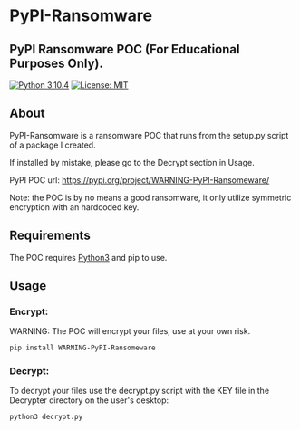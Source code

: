 # PyPI-Ransomware
## PyPI Ransomware POC (For Educational Purposes Only).
[![Python 3.10.4](https://img.shields.io/badge/Python-3.10.4-yellow.svg)](https://www.python.org/) [![License: MIT](https://img.shields.io/badge/License-MIT-brightgreen.svg)](https://opensource.org/licenses/MIT)

## About
PyPI-Ransomware is a ransomware POC that runs from the setup.py script of a package I created.

If installed by mistake, please go to the Decrypt section in Usage.

PyPI POC url: https://pypi.org/project/WARNING-PyPI-Ransomeware/

Note: the POC is by no means a good ransomware, it only utilize symmetric encryption with an hardcoded key.

## Requirements
The POC requires [Python3](https://www.python.org/) and pip to use.

## Usage
### Encrypt:
WARNING: The POC will encrypt your files, use at your own risk.
```bash
pip install WARNING-PyPI-Ransomeware
```
### Decrypt:
To decrypt your files use the decrypt.py script with the KEY file in the Decrypter directory on the user's desktop:
```bash
python3 decrypt.py
```